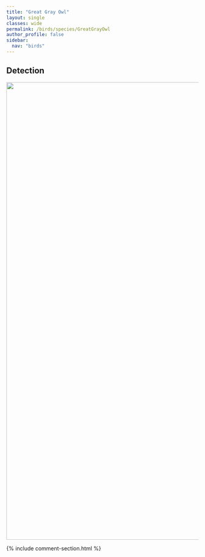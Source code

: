 ```yaml
---
title: "Great Gray Owl"
layout: single
classes: wide
permalink: /birds/species/GreatGrayOwl
author_profile: false
sidebar:
  nav: "birds"
---
```


<h2>Detection</h2>

<a href="https://drive.google.com/uc?export=view&id=1l_BcF6f4jVTaU62eDe5JnXYSfcJ7VhJG">
<img src="https://drive.google.com/uc?export=view&id=1l_BcF6f4jVTaU62eDe5JnXYSfcJ7VhJG" height = "1200" width = "800">
</a>

{% include comment-section.html %}
